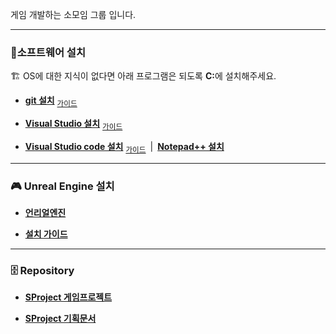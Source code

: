 ﻿
게임 개발하는 소모임 그룹 입니다.

****

### 🔎소프트웨어 설치
🏗️ OS에 대한 지식이 없다면 아래 프로그램은 되도록 <strong>C:</strong>에 설치해주세요.

* **[git 설치](https://git-scm.com/download/win)** <sub>[가이드](GUIDEGIT.md)</sub>

* **[Visual Studio 설치](https://visualstudio.microsoft.com/ko/thank-you-downloading-visual-studio/?sku=Community&channel=Release&version=VS2022&source=VSLandingPage&cid=2030&passive=false)** <sub>[가이드](GUIDEVS.md)</sub>

* **[Visual Studio code 설치](https://code.visualstudio.com/docs/?dv=win64user)** <sub>[가이드](GUIDEVSCODE.md)</sub>&ensp;|&ensp;**[Notepad++ 설치](https://notepad-plus-plus.org/downloads/)**

****
### 🎮 Unreal Engine 설치

* **[언리얼엔진](https://github.com/EpicRocket/UnrealEngine.git)**

* **[설치 가이드](GUIDEUE.md)**

***

### 🗄️ Repository

* **[SProject 게임프로젝트](https://github.com/EpicRocket/SProject.git)**

* **[SProject 기획문서](https://github.com/EpicRocket/SProject.git)**
